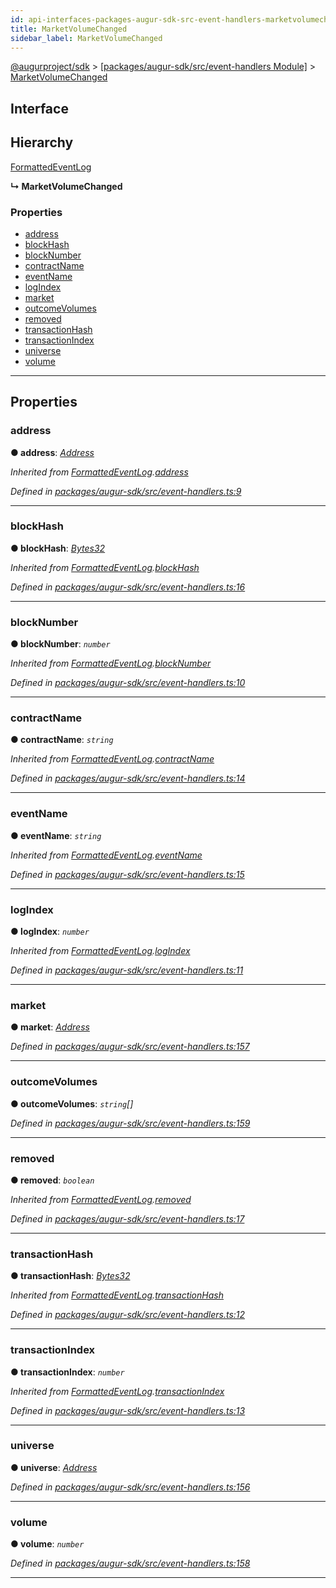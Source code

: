 ```yaml
---
id: api-interfaces-packages-augur-sdk-src-event-handlers-marketvolumechanged
title: MarketVolumeChanged
sidebar_label: MarketVolumeChanged
---
```


[@augurproject/sdk](api-readme.md) > [[packages/augur-sdk/src/event-handlers Module]](api-modules-packages-augur-sdk-src-event-handlers-module.md) > [MarketVolumeChanged](api-interfaces-packages-augur-sdk-src-event-handlers-marketvolumechanged.md)

## Interface

## Hierarchy

 [FormattedEventLog](api-interfaces-packages-augur-sdk-src-event-handlers-formattedeventlog.md)

**↳ MarketVolumeChanged**

### Properties

* [address](api-interfaces-packages-augur-sdk-src-event-handlers-marketvolumechanged.md#address)
* [blockHash](api-interfaces-packages-augur-sdk-src-event-handlers-marketvolumechanged.md#blockhash)
* [blockNumber](api-interfaces-packages-augur-sdk-src-event-handlers-marketvolumechanged.md#blocknumber)
* [contractName](api-interfaces-packages-augur-sdk-src-event-handlers-marketvolumechanged.md#contractname)
* [eventName](api-interfaces-packages-augur-sdk-src-event-handlers-marketvolumechanged.md#eventname)
* [logIndex](api-interfaces-packages-augur-sdk-src-event-handlers-marketvolumechanged.md#logindex)
* [market](api-interfaces-packages-augur-sdk-src-event-handlers-marketvolumechanged.md#market)
* [outcomeVolumes](api-interfaces-packages-augur-sdk-src-event-handlers-marketvolumechanged.md#outcomevolumes)
* [removed](api-interfaces-packages-augur-sdk-src-event-handlers-marketvolumechanged.md#removed)
* [transactionHash](api-interfaces-packages-augur-sdk-src-event-handlers-marketvolumechanged.md#transactionhash)
* [transactionIndex](api-interfaces-packages-augur-sdk-src-event-handlers-marketvolumechanged.md#transactionindex)
* [universe](api-interfaces-packages-augur-sdk-src-event-handlers-marketvolumechanged.md#universe)
* [volume](api-interfaces-packages-augur-sdk-src-event-handlers-marketvolumechanged.md#volume)

---

## Properties

<a id="address"></a>

###  address

**● address**: *[Address](api-modules-packages-augur-sdk-src-event-handlers-module.md#address)*

*Inherited from [FormattedEventLog](api-interfaces-packages-augur-sdk-src-event-handlers-formattedeventlog.md).[address](api-interfaces-packages-augur-sdk-src-event-handlers-formattedeventlog.md#address)*

*Defined in [packages/augur-sdk/src/event-handlers.ts:9](https://github.com/AugurProject/augur/blob/a689f5d0f9/packages/augur-sdk/src/event-handlers.ts#L9)*

___
<a id="blockhash"></a>

###  blockHash

**● blockHash**: *[Bytes32](api-modules-packages-augur-sdk-src-event-handlers-module.md#bytes32)*

*Inherited from [FormattedEventLog](api-interfaces-packages-augur-sdk-src-event-handlers-formattedeventlog.md).[blockHash](api-interfaces-packages-augur-sdk-src-event-handlers-formattedeventlog.md#blockhash)*

*Defined in [packages/augur-sdk/src/event-handlers.ts:16](https://github.com/AugurProject/augur/blob/a689f5d0f9/packages/augur-sdk/src/event-handlers.ts#L16)*

___
<a id="blocknumber"></a>

###  blockNumber

**● blockNumber**: *`number`*

*Inherited from [FormattedEventLog](api-interfaces-packages-augur-sdk-src-event-handlers-formattedeventlog.md).[blockNumber](api-interfaces-packages-augur-sdk-src-event-handlers-formattedeventlog.md#blocknumber)*

*Defined in [packages/augur-sdk/src/event-handlers.ts:10](https://github.com/AugurProject/augur/blob/a689f5d0f9/packages/augur-sdk/src/event-handlers.ts#L10)*

___
<a id="contractname"></a>

###  contractName

**● contractName**: *`string`*

*Inherited from [FormattedEventLog](api-interfaces-packages-augur-sdk-src-event-handlers-formattedeventlog.md).[contractName](api-interfaces-packages-augur-sdk-src-event-handlers-formattedeventlog.md#contractname)*

*Defined in [packages/augur-sdk/src/event-handlers.ts:14](https://github.com/AugurProject/augur/blob/a689f5d0f9/packages/augur-sdk/src/event-handlers.ts#L14)*

___
<a id="eventname"></a>

###  eventName

**● eventName**: *`string`*

*Inherited from [FormattedEventLog](api-interfaces-packages-augur-sdk-src-event-handlers-formattedeventlog.md).[eventName](api-interfaces-packages-augur-sdk-src-event-handlers-formattedeventlog.md#eventname)*

*Defined in [packages/augur-sdk/src/event-handlers.ts:15](https://github.com/AugurProject/augur/blob/a689f5d0f9/packages/augur-sdk/src/event-handlers.ts#L15)*

___
<a id="logindex"></a>

###  logIndex

**● logIndex**: *`number`*

*Inherited from [FormattedEventLog](api-interfaces-packages-augur-sdk-src-event-handlers-formattedeventlog.md).[logIndex](api-interfaces-packages-augur-sdk-src-event-handlers-formattedeventlog.md#logindex)*

*Defined in [packages/augur-sdk/src/event-handlers.ts:11](https://github.com/AugurProject/augur/blob/a689f5d0f9/packages/augur-sdk/src/event-handlers.ts#L11)*

___
<a id="market"></a>

###  market

**● market**: *[Address](api-modules-packages-augur-sdk-src-event-handlers-module.md#address)*

*Defined in [packages/augur-sdk/src/event-handlers.ts:157](https://github.com/AugurProject/augur/blob/a689f5d0f9/packages/augur-sdk/src/event-handlers.ts#L157)*

___
<a id="outcomevolumes"></a>

###  outcomeVolumes

**● outcomeVolumes**: *`string`[]*

*Defined in [packages/augur-sdk/src/event-handlers.ts:159](https://github.com/AugurProject/augur/blob/a689f5d0f9/packages/augur-sdk/src/event-handlers.ts#L159)*

___
<a id="removed"></a>

###  removed

**● removed**: *`boolean`*

*Inherited from [FormattedEventLog](api-interfaces-packages-augur-sdk-src-event-handlers-formattedeventlog.md).[removed](api-interfaces-packages-augur-sdk-src-event-handlers-formattedeventlog.md#removed)*

*Defined in [packages/augur-sdk/src/event-handlers.ts:17](https://github.com/AugurProject/augur/blob/a689f5d0f9/packages/augur-sdk/src/event-handlers.ts#L17)*

___
<a id="transactionhash"></a>

###  transactionHash

**● transactionHash**: *[Bytes32](api-modules-packages-augur-sdk-src-event-handlers-module.md#bytes32)*

*Inherited from [FormattedEventLog](api-interfaces-packages-augur-sdk-src-event-handlers-formattedeventlog.md).[transactionHash](api-interfaces-packages-augur-sdk-src-event-handlers-formattedeventlog.md#transactionhash)*

*Defined in [packages/augur-sdk/src/event-handlers.ts:12](https://github.com/AugurProject/augur/blob/a689f5d0f9/packages/augur-sdk/src/event-handlers.ts#L12)*

___
<a id="transactionindex"></a>

###  transactionIndex

**● transactionIndex**: *`number`*

*Inherited from [FormattedEventLog](api-interfaces-packages-augur-sdk-src-event-handlers-formattedeventlog.md).[transactionIndex](api-interfaces-packages-augur-sdk-src-event-handlers-formattedeventlog.md#transactionindex)*

*Defined in [packages/augur-sdk/src/event-handlers.ts:13](https://github.com/AugurProject/augur/blob/a689f5d0f9/packages/augur-sdk/src/event-handlers.ts#L13)*

___
<a id="universe"></a>

###  universe

**● universe**: *[Address](api-modules-packages-augur-sdk-src-event-handlers-module.md#address)*

*Defined in [packages/augur-sdk/src/event-handlers.ts:156](https://github.com/AugurProject/augur/blob/a689f5d0f9/packages/augur-sdk/src/event-handlers.ts#L156)*

___
<a id="volume"></a>

###  volume

**● volume**: *`number`*

*Defined in [packages/augur-sdk/src/event-handlers.ts:158](https://github.com/AugurProject/augur/blob/a689f5d0f9/packages/augur-sdk/src/event-handlers.ts#L158)*

___

